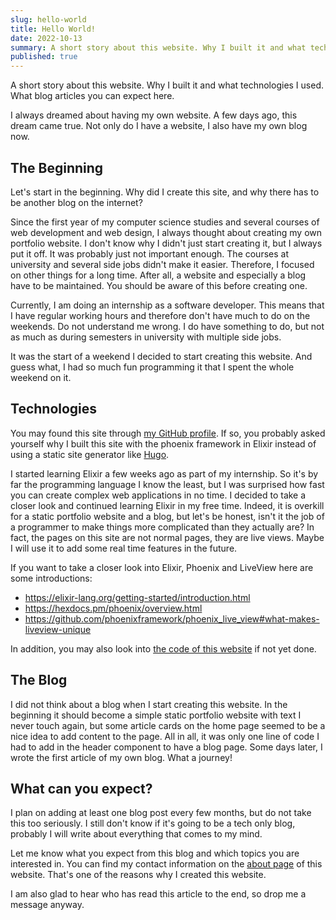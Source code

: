 ```yaml
---
slug: hello-world
title: Hello World!
date: 2022-10-13
summary: A short story about this website. Why I built it and what technologies I used. What blog articles you can expect here.
published: true
---
```

A short story about this website. Why I built it and what technologies I used. What blog articles you can expect here.

I always dreamed about having my own website. A few days ago, this dream came true. Not only do I have a website, I also have my own blog now.

## The Beginning

Let's start in the beginning. Why did I create this site, and why there has to be another blog on the internet?

Since the first year of my computer science studies and several courses of web development and web design, I always thought about creating my own portfolio website. 
I don't know why I didn't just start creating it, but I always put it off. It was probably just not important enough. The courses at university and several side jobs didn't make it easier. Therefore, I focused on other things for a long time. After all, a website and especially a blog have to be maintained. You should be aware of this before creating one. 

Currently, I am doing an internship as a software developer. This means that I have regular working hours and therefore don't have much to do on the weekends. Do not understand me wrong. I do have something to do, but not as much as during semesters in university with multiple side jobs. 

It was the start of a weekend I decided to start creating this website. And guess what, I had so much fun programming it that I spent the whole weekend on it.

## Technologies 

You may found this site through [my GitHub profile](https://github.com/Flo0807/). If so, you probably asked yourself why I built this site with the phoenix framework in Elixir instead of using a static site generator like [Hugo](https://gohugo.io). 

I started learning Elixir a few weeks ago as part of my internship. So it's by far the programming language I know the least, but I was surprised how fast you can create complex web applications in no time. I decided to take a closer look and continued learning Elixir in my free time. Indeed, it is overkill for a static portfolio website and a blog, but let's be honest, isn't it the job of a programmer to make things more complicated than they actually are? In fact, the pages on this site are not normal pages, they are live views. Maybe I will use it to add some real time features in the future. 

If you want to take a closer look into Elixir, Phoenix and LiveView here are some introductions:
- https://elixir-lang.org/getting-started/introduction.html
- https://hexdocs.pm/phoenix/overview.html
- https://github.com/phoenixframework/phoenix_live_view#what-makes-liveview-unique

In addition, you may also look into [the code of this website](https://github.com/Flo0807/website) if not yet done.

## The Blog

I did not think about a blog when I start creating this website. In the beginning it should become a simple static portfolio website with text I never touch again, but some article cards on the home page seemed to be a nice idea to add content to the page. All in all, it was only one line of code I had to add in the header component to have a blog page. Some days later, I wrote the first article of my own blog. What a journey!

## What can you expect?

I plan on adding at least one blog post every few months, but do not take this too seriously. I still don't know if it's going to be a tech only blog, probably I will write about everything that comes to my mind. 

Let me know what you expect from this blog and which topics you are interested in. You can find my contact information on the [about page](https://farens.me/about) of this website. That's one of the reasons why I created this website.

I am also glad to hear who has read this article to the end, so drop me a message anyway. 
